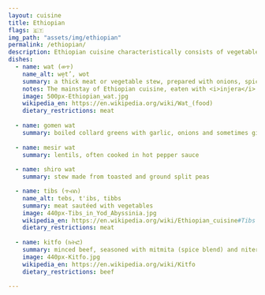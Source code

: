 ```yaml
---
layout: cuisine
title: Ethiopian
flags: 🇪🇹
img_path: "assets/img/ethiopian"
permalink: /ethiopian/
description: Ethiopian cuisine characteristically consists of vegetable and often spicy meat dishes, typically in the form of <i>wat</i> (stew) served atop <i>injera</i> (flatbread).
dishes:
  - name: wat (ወጥ)
    name_alt: we̠t’, wot
    summary: a thick meat or vegetable stew, prepared with onions, spices, and niter kibbeh (seasoned clarified butter)
    notes: The mainstay of Ethiopian cuisine, eaten with <i>injera</i> (sourdough flatbread made of teff flour).
    image: 500px-Ethiopian_wat.jpg
    wikipedia_en: https://en.wikipedia.org/wiki/Wat_(food)
    dietary_restrictions: meat
    
  - name: gomen wat
    summary: boiled collard greens with garlic, onions and sometimes ginger
    
  - name: mesir wat
    summary: lentils, often cooked in hot pepper sauce
    
  - name: shiro wat
    summary: stew made from toasted and ground split peas

  - name: tibs (ጥብስ)
    name_alt: tebs, t'ibs, tibbs
    summary: meat sautéed with vegetables
    image: 440px-Tibs_in_Yod_Abyssinia.jpg
    wikipedia_en: https://en.wikipedia.org/wiki/Ethiopian_cuisine#Tibs
    dietary_restrictions: meat
    
  - name: kitfo (ክትፎ)
    summary: minced beef, seasoned with mitmita (spice blend) and niter kibbeh (seasoned clarified butter), often served raw
    image: 440px-Kitfo.jpg
    wikipedia_en: https://en.wikipedia.org/wiki/Kitfo
    dietary_restrictions: beef

---
```

